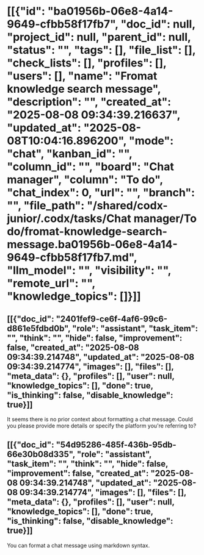 # [[{"id": "ba01956b-06e8-4a14-9649-cfbb58f17fb7", "doc_id": null, "project_id": null, "parent_id": null, "status": "", "tags": [], "file_list": [], "check_lists": [], "profiles": [], "users": [], "name": "Fromat knowledge search message", "description": "", "created_at": "2025-08-08 09:34:39.216637", "updated_at": "2025-08-08T10:04:16.896200", "mode": "chat", "kanban_id": "", "column_id": "", "board": "Chat manager", "column": "To do", "chat_index": 0, "url": "", "branch": "", "file_path": "/shared/codx-junior/.codx/tasks/Chat manager/To do/fromat-knowledge-search-message.ba01956b-06e8-4a14-9649-cfbb58f17fb7.md", "llm_model": "", "visibility": "", "remote_url": "", "knowledge_topics": []}]]
## [[{"doc_id": "2401fef9-ce6f-4af6-99c6-d861e5fdbd0b", "role": "assistant", "task_item": "", "think": "", "hide": false, "improvement": false, "created_at": "2025-08-08 09:34:39.214748", "updated_at": "2025-08-08 09:34:39.214774", "images": [], "files": [], "meta_data": {}, "profiles": [], "user": null, "knowledge_topics": [], "done": true, "is_thinking": false, "disable_knowledge": true}]]
It seems there is no prior context about formatting a chat message. Could you please provide more details or specify the platform you're referring to?


## [[{"doc_id": "54d95286-485f-436b-95db-66e30b08d335", "role": "assistant", "task_item": "", "think": "", "hide": false, "improvement": false, "created_at": "2025-08-08 09:34:39.214748", "updated_at": "2025-08-08 09:34:39.214774", "images": [], "files": [], "meta_data": {}, "profiles": [], "user": null, "knowledge_topics": [], "done": true, "is_thinking": false, "disable_knowledge": true}]]
You can format a chat message using markdown syntax.

